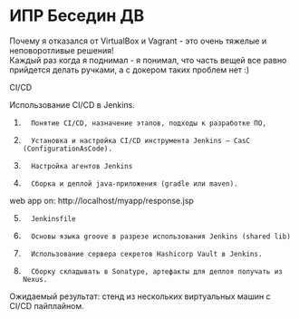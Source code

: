 # ИПР Беседин ДВ

Почему я отказался от VirtualBox и Vagrant - это очень тяжелые и неповоротливые решения!\
Каждый раз когда я поднимал - я понимал, что часть вещей все равно прийдется делать ручками, а с докером таких проблем нет :)

CI/CD

Использование CI/CD в Jenkins.

1)       Понятие CI/CD, назначение этапов, подходы к разработке ПО,

2)       Установка и настройка CI/CD инструмента Jenkins – CasC (ConfigurationAsCode).

3)       Настройка агентов Jenkins

4)       Сборка и деплой java-приложения (gradle или maven).

web app on: http://localhost/myapp/response.jsp

5)       Jenkinsfile

6)       Основы языка groove в разрезе использования Jenkins (shared lib)

7)       Использование сервера секретов Hashicorp Vault в Jenkins.

8)       Сборку складывать в Sonatype, артефакты для деплоя получать из Nexus.

Ожидаемый результат: стенд из нескольких виртуальных машин с CI/CD пайплайном.